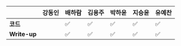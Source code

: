|              | 강동인 | 배하람 | 김용주 | 박하윤 | 지승윤 | 유예찬 |
| ------------ | ------ | ------ | ------ | ------ | ------ | ------------ |
| **코드**     ||:white_check_mark:| :white_check_mark: | :white_check_mark:  | :white_check_mark: |:white_check_mark:|
| **Write-up** ||:white_check_mark:| :white_check_mark: | :white_check_mark:|:white_check_mark:|:white_check_mark:|

